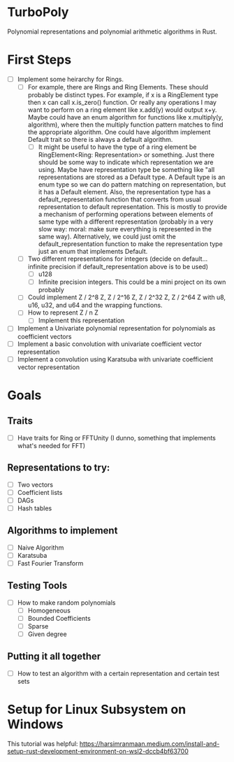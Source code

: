 # TurboPoly
Polynomial representations and polynomial arithmetic algorithms in Rust. 

# First Steps

- [ ] Implement some heirarchy for Rings.
  - [ ] For example, there are Rings and Ring Elements. These should probably be distinct types. For example, if x is a RingElement<Ring> type then x can call x.is_zero() function. Or really any operations I may want to perform on a ring element like x.add(y) would output x+y. Maybe could have an enum algorithm for functions like x.multiply(y, algorithm), where then the multiply function pattern matches to find the appropriate algorithm. One could have algorithm implement Default trait so there is always a default algorithm. 
    -[ ] It might be useful to have the type of a ring element be RingElement<Ring: Representation> or something. Just there should be some way to indicate which representation we are using. Maybe have representation type be something like "all representations are stored as a Default type. A Default type is an enum type so we can do pattern matching on representation, but it has a Default element. Also, the representation type has a default_representation function that converts from usual representation to default representation. This is mostly to provide a mechanism of performing operations between elements of same type with a different representation (probably in a very slow way: moral: make sure everything is represented in the same way). Alternatively, we could just omit the default_representation function to make the representation type just an enum that implements Default. 
  - [ ] Two different representations for integers (decide on default... infinite precision if default_representation above is to be used)
    - [ ] u128 
    - [ ] Infinite precision integers. This could be a mini project on its own probably
  - [ ] Could implement Z / 2^8 Z, Z / 2^16 Z, Z / 2^32 Z, Z / 2^64 Z with u8, u16, u32, and u64 and the wrapping functions. 
  - [ ] How to represent Z / n Z
    -[ ] Implement this representation

- [ ] Implement a Univariate polynomial representation for polynomials as coefficient vectors
- [ ] Implement a basic convolution with univariate coefficient vector representation 
- [ ] Implement a convolution using Karatsuba with univariate coefficient vector representation

# Goals

## Traits
- [ ] Have traits for Ring or FFTUnity (I dunno, something that implements what's needed for FFT)

## Representations to try:
- [ ] Two vectors
- [ ] Coefficient lists
- [ ] DAGs
- [ ] Hash tables

## Algorithms to implement

- [ ] Naive Algorithm
- [ ] Karatsuba
- [ ] Fast Fourier Transform

## Testing Tools
- [ ] How to make random polynomials
  - [ ]  Homogeneous
  - [ ]  Bounded Coefficients
  - [ ]  Sparse
  - [ ]  Given degree

## Putting it all together
- [ ] How to test an algorithm with a certain representation and certain test sets

# Setup for Linux Subsystem on Windows

This tutorial was helpful: https://harsimranmaan.medium.com/install-and-setup-rust-development-environment-on-wsl2-dccb4bf63700
